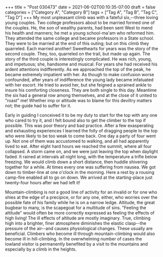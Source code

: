 +++
title = "Post 030473"
date = 2021-06-02T00:10:35-07:00
draft = false
categories = ["Category A", "Category B"]
tags = ["Tag A", "Tag B", "Tag C", "Tag D"]
+++
My most unpleasant climb was with a fateful six,--three loving young couples. Two college professors about to be married formed one of the couples. He, the son of wealthy parents, had been sent West to mend his health and manners; he met a young school-ma'am who reformed him. They attended the same college and became professors in a State school. They were to be married at the end of this outing; but on this climb they quarreled. Each married another! Sweethearts for years was the story of the second couple. They, too, quarreled on the trail, but made up again. The story of the third couple is interestingly complicated. He was rich, young, and impetuous; she, handsome and musical. For years she had received his ardent attentions indifferently. As we approached the top of the peak, he became extremely impatient with her. As though to make confusion worse confounded, after years of indifference the young lady became infatuated with her escort. He tried to avoid her, but she feigned a sprained ankle to insure his comforting closeness. They are both single to this day. Meantime the six had a general row among themselves, and at the close of it united to "roast" me! Whether imp or altitude was to blame for this deviltry matters not; the guide had to suffer for it.

Early in guiding I conceived it to be my duty to start for the top with any one who cared to try it, and I felt bound also to get the climber to the top if possible. This was poor theory and bad practice. After a few exasperating and exhausting experiences I learned the folly of dragging people to the top who were likely to be too weak to come back. One day a party of four went up. Not one of them was accustomed to walking, and all had apparently lived to eat. After eight hard hours we reached the summit, where all four collapsed. A storm came on, and we were just leaving the top when daylight faded. It rained at intervals all night long, with the temperature a trifle below freezing. We would climb down a short distance, then huddle shivering together for a while. At times every one was suffering from nausea. We got down to timber-line at one o'clock in the morning. Here a rest by a rousing camp-fire enabled all to go on down. We arrived at the starting-place just twenty-four hours after we had left it!

Mountain-climbing is not a good line of activity for an invalid or for one who shies at the edge of a precipice, or for any one, either, who worries over the possible fate of his family while he is on a narrow ledge. Altitude, the great bugbear to many, is the scapegoat for a multitude of sins. "Feeling the altitude" would often be more correctly expressed as feeling the effects of high living! The ill effects of altitude are mostly imaginary. True, climbing high into a brighter, finer atmosphere diminishes the elastic clasp--the pressure of the air--and causes physiological changes. These usually are beneficial. Climbers who become ill through mountain-climbing would also become ill in hill-climbing. In the overwhelming number of cases the lowland visitor is permanently benefited by a visit to the mountains and especially by a climb in the heights.

